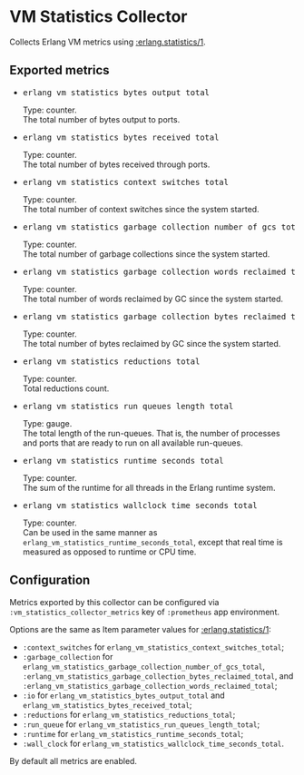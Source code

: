 <style>
/* chrome bug workaround */
.content-inner li pre{overflow: inherit;}
</style>
# VM Statistics Collector
Collects Erlang VM metrics using
[:erlang.statistics/1](http://erlang.org/doc/man/erlang.html#statistics-1).

## Exported metrics

<ul>
  <li>
    <pre>erlang_vm_statistics_bytes_output_total</pre>
	Type: counter.<br/>
    The total number of bytes output to ports.
  </li>
  <li>
    <pre>erlang_vm_statistics_bytes_received_total</pre>
	Type: counter.<br/>
    The total number of bytes received through ports.
  </li>
  <li>
    <pre>erlang_vm_statistics_context_switches_total</pre>
	Type: counter.<br/>
    The total number of context switches since the system started.
  </li>
  <li>
    <pre>erlang_vm_statistics_garbage_collection_number_of_gcs_total</pre>
	Type: counter.<br/>
    The total number of garbage collections since the system started.
  </li>
  <li>
    <pre>erlang_vm_statistics_garbage_collection_words_reclaimed_total</pre>
	Type: counter.<br/>
    The total number of words reclaimed by GC since the system started.
  </li>
  <li>
    <pre>erlang_vm_statistics_garbage_collection_bytes_reclaimed_total</pre>
	Type: counter.<br/>
    The total number of bytes reclaimed by GC since the system started.
  </li>
  <li>
    <pre>erlang_vm_statistics_reductions_total</pre>
	Type: counter.<br/>
    Total reductions count.
  </li>
  <li>
    <pre>erlang_vm_statistics_run_queues_length_total</pre>
	Type: gauge.<br/>
    The total length of the run-queues. That is, the number of
    processes and ports that are ready to run on all available run-queues.
  </li>
  <li>
    <pre>erlang_vm_statistics_runtime_seconds_total</pre>
	Type: counter.<br/>
    The sum of the runtime for all threads in the Erlang runtime system.
  </li>
  <li>
    <pre>erlang_vm_statistics_wallclock_time_seconds_total</pre>
	Type: counter.<br/>
    Can be used in the same manner as
    <code class="inline">erlang_vm_statistics_runtime_seconds_total</code>,
	except that real time is measured as opposed to runtime or CPU time.
  </li>
</ul>

## Configuration

Metrics exported by this collector can be configured via
`:vm_statistics_collector_metrics` key of `:prometheus` app environment.

Options are the same as Item parameter values for
[:erlang.statistics/1](http://erlang.org/doc/man/erlang.html#statistics-1):
 - `:context_switches` for `erlang_vm_statistics_context_switches_total`;
 - `:garbage_collection`
   for `erlang_vm_statistics_garbage_collection_number_of_gcs_total`,
   `:erlang_vm_statistics_garbage_collection_bytes_reclaimed_total`, and
   `:erlang_vm_statistics_garbage_collection_words_reclaimed_total`;
 - `:io` for `erlang_vm_statistics_bytes_output_total` and
    `erlang_vm_statistics_bytes_received_total`;
 - `:reductions` for `erlang_vm_statistics_reductions_total`;
 - `:run_queue` for `erlang_vm_statistics_run_queues_length_total`;
 - `:runtime` for `erlang_vm_statistics_runtime_seconds_total`;
 - `:wall_clock` for `erlang_vm_statistics_wallclock_time_seconds_total`.

By default all metrics are enabled.
